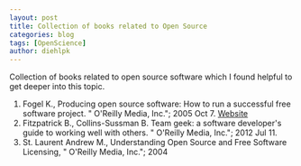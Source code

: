 ```yaml
---
layout: post
title: Collection of books related to Open Source 
categories: blog
tags: [OpenScience]
author: diehlpk
---
```

Collection of books related to open source software which I found helpful to get deeper into this topic.

1. Fogel K., Producing open source software: How to run a successful free software project. " O'Reilly Media, Inc."; 2005 Oct 7. [Website](https://producingoss.com/)
2. Fitzpatrick B., Collins-Sussman B. Team geek: a software developer's guide to working well with others. " O'Reilly Media, Inc."; 2012 Jul 11.
3. St. Laurent Andrew  M., Understanding Open Source and Free Software Licensing, " O'Reilly Media, Inc."; 2004  

